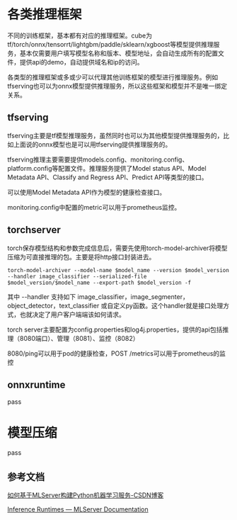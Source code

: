 # 各类推理框架



不同的训练框架，基本都有对应的推理框架。cube为tf/torch/onnx/tensorrt/lightgbm/paddle/sklearn/xgboost等模型提供推理服务，基本仅需要用户填写模型名称和版本、模型地址，会自动生成所有的配置文件，提供api的demo，自动提供域名和ip的访问。

各类型的推理框架或多或少可以代理其他训练框架的模型进行推理服务。例如tfserving也可以为onnx模型提供推理服务，所以这些框架和模型并不是唯一绑定关系。

## tfserving



tfserving主要是tf模型推理服务，虽然同时也可以为其他模型提供推理服务的，比如上面说的onnx模型也是可以用tfserving提供推理服务的。

tfserving推理主要需要提供models.config、monitoring.config、platform.config等配置文件。推理服务提供了Model status API、Model Metadata API、Classify and Regress API、Predict API等类型的接口。

可以使用Model Metadata API作为模型的健康检查接口。

monitoring.config中配置的metric可以用于prometheus监控。

## torchserver



torch保存模型结构和参数完成信息后，需要先使用torch-model-archiver将模型压缩为可直接推理的包。主要是将http接口封装进去。

```
torch-model-archiver --model-name $model_name --version $model_version --handler image_classifier --serialized-file $model_version/$model_name --export-path $model_version -f
```



其中 --handler 支持如下 image_classifier，image_segmenter，object_detector，text_classifier 或自定义py函数。这个handler就是接口处理方式，也就决定了用户客户端端该如何请求。

torch server主要配置为config.properties和log4j.properties，提供的api包括推理（8080端口）、管理（8081）、监控（8082）

8080/ping可以用于pod的健康检查，POST /metrics可以用于prometheus的监控

## onnxruntime



pass

# 模型压缩



pass



## 参考文档

[如何基于MLServer构建Python机器学习服务-CSDN博客](https://blog.csdn.net/u010665216/article/details/129231299)

[Inference Runtimes — MLServer Documentation](https://mlserver.readthedocs.io/en/latest/runtimes/index.html#included-inference-runtimes)